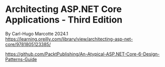 # Architecting ASP.NET Core Applications - Third Edition
By Carl-Hugo Marcotte 2024.1
https://learning.oreilly.com/library/view/architecting-asp-net-core/9781805123385/

https://github.com/PacktPublishing/An-Atypical-ASP.NET-Core-6-Design-Patterns-Guide
